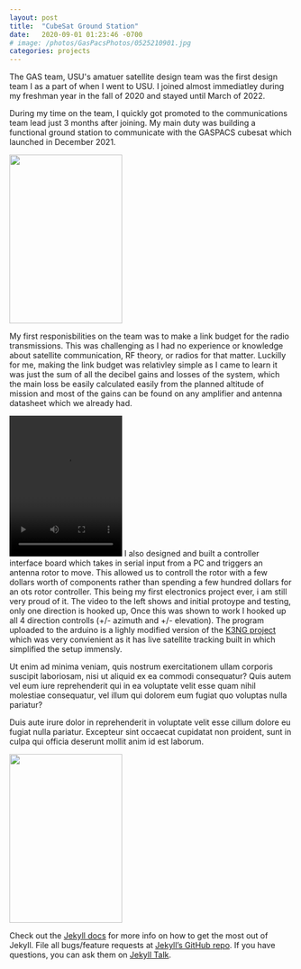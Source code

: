 ```yaml
---
layout: post
title:  "CubeSat Ground Station"
date:   2020-09-01 01:23:46 -0700
# image: /photos/GasPacsPhotos/0525210901.jpg
categories: projects
---
```

The GAS team, USU's amatuer satellite design team was the first design team I as a part of when I went to USU. I joined almost immediatley during my freshman year in the fall of 2020 and stayed until March of 2022.

During my time on the team, I quickly got promoted to the communications team lead just 3 months after joining. My main duty was building a functional ground station to communicate with the GASPACS cubesat which launched in December 2021.


<img src="https://dashby1.github.io/Portfolio/photos/GasPacsPhotos/0525210901.jpg" width="200" height="300" id="CSGS1">

My first responisbilities on the team was to make a link budget for the radio transmissions. This was challenging as I had no experience or knowledge about satellite communication, RF theory, or radios for that matter. Luckilly for me, making the link budget was relativley simple as I came to learn it was just the sum of all the decibel gains and losses of the system, which the main loss be easily calculated easily from the planned altitude of mission and most of the gains can be found on any amplifier and antenna datasheet which we already had.


<video src="https://dashby1.github.io/Portfolio/photos/GasPacsPhotos/0422212234.mp4" controls width="200px" height="250px" id="CSGSV1"></video>
I also designed and built a controller interface board which takes in serial input from a PC and triggers an antenna rotor to move. This allowed us to controll the rotor with a few dollars worth of components rather than spending a few hundred dollars for an ots rotor controller. This being my first electronics project ever, i am still very proud of it. The video to the left shows and initial protoype and testing, only one direction is hooked up, Once this was shown to work I hooked up all 4 direction controlls (+/- azimuth and +/- elevation). The program uploaded to the arduino is a lighly modified version of the [K3NG project](https://blog.radioartisan.com/arduino_rotator_controller/) which was very convienient as it has live satellite tracking built in which simplified the setup immensly.


Ut enim ad minima veniam, quis nostrum exercitationem ullam corporis suscipit laboriosam, nisi ut aliquid ex ea commodi consequatur? Quis autem vel eum iure reprehenderit qui in ea voluptate velit esse quam nihil molestiae consequatur, vel illum qui dolorem eum fugiat quo voluptas nulla pariatur?

Duis aute irure dolor in reprehenderit in voluptate velit esse cillum dolore eu fugiat nulla pariatur. Excepteur sint occaecat cupidatat non proident, sunt in culpa qui officia deserunt mollit anim id est laborum.

<img src="https://dashby1.github.io/Portfolio/photos/GasPacsPhotos/0525210901.jpg" width="200" height="300" id="CSGS2">

Check out the [Jekyll docs][jekyll-docs] for more info on how to get the most out of Jekyll. File all bugs/feature requests at [Jekyll’s GitHub repo][jekyll-gh]. If you have questions, you can ask them on [Jekyll Talk][jekyll-talk].



[jekyll-docs]: https://jekyllrb.com/docs/home
[jekyll-gh]:   https://github.com/jekyll/jekyll
[jekyll-talk]: https://talk.jekyllrb.com/
